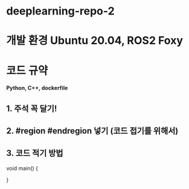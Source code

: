 # deeplearning-repo-2

# 개발 환경 Ubuntu 20.04, ROS2 Foxy
# 코드 규약
#### Python, C++, dockerfile

## 1. 주석 꼭 달기!
## 2. #region #endregion 넣기 (코드 접기를 위해서)

## 3. 코드 적기 방법
void main()
{

}
